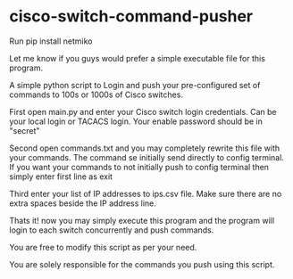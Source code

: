 # cisco-switch-command-pusher

Run pip install netmiko

Let me know if you guys would prefer a simple executable file for this program.

A simple python script to Login and push your pre-configured set of commands to 100s or 1000s of Cisco switches.

First open main.py and enter your Cisco switch login credentials. Can be your local login or TACACS login.  Your enable password should be in "secret"

Second open commands.txt and you may completely rewrite this file with your commands. The command se initially send directly to config terminal. If you want your commands to not initially push to config terminal then simply enter first line as exit

Third enter your list of IP addresses to ips.csv file. Make sure there are no extra spaces beside the IP address line.

Thats it! now you may simply execute this program and the program will login to each switch concurrently and push commands.


You are free to modify this script as per your need.

You are solely responsible for the commands you push using this script. 
